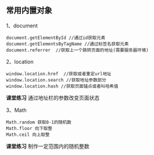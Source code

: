 ## 常用内置对象

1、document

```
document.getElementById //通过id获取元素
document.getElementsByTagName //通过标签名获取元素
document.referrer  //获取上一个跳转页面的地址(需要服务器环境)
```

2、location

```
window.location.href  //获取或者重定url地址
window.location.search //获取地址参数部分
window.location.hash //获取页面锚点或者叫哈希值
```

**课堂练习** 
通过地址栏的参数改变页面状态

3、Math

```
Math.random 获取0-1的随机数
Math.floor 向下取整
Math.ceil 向上取整
```

**课堂练习** 
制作一定范围内的随机整数